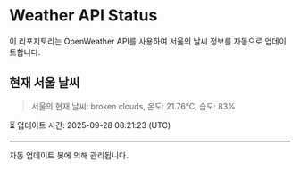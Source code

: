 
# Weather API Status

이 리포지토리는 OpenWeather API를 사용하여 서울의 날씨 정보를 자동으로 업데이트합니다.

## 현재 서울 날씨
> 서울의 현재 날씨: broken clouds, 온도: 21.76°C, 습도: 83%

⏳ 업데이트 시간: 2025-09-28 08:21:23 (UTC)

---
자동 업데이트 봇에 의해 관리됩니다.
